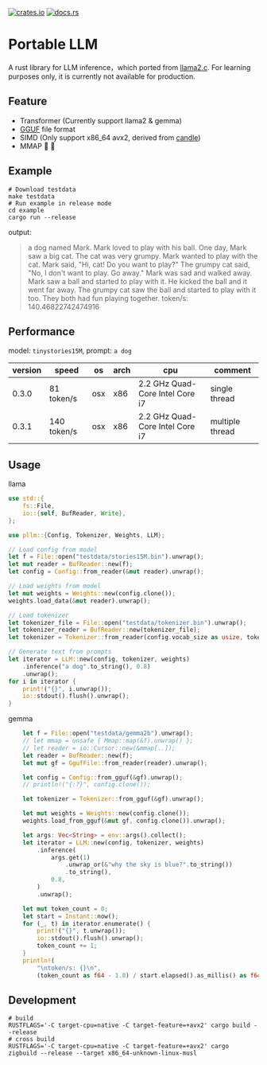 [![crates.io](https://img.shields.io/crates/v/pllm.svg)](https://crates.io/crates/pllm)
[![docs.rs](https://docs.rs/pllm/badge.svg)](https://docs.rs/pllm)

# Portable LLM

A rust library for LLM inference，which ported from [llama2.c](https://github.com/karpathy/llama2.c.git). For learning purposes only, it is currently not available for production. 

## Feature

* Transformer (Currently support llama2 & gemma)
* [GGUF](https://github.com/ggerganov/ggml/blob/master/docs/gguf.md) file format
* SIMD (Only support x86_64 avx2, derived from [candle](https://github.com/huggingface/candle))
* MMAP :construction: :construction:

## Example

```
# Download testdata
make testdata
# Run example in release mode
cd example
cargo run --release
```

output:
> a dog named Mark. Mark loved to play with his ball. One day, Mark saw a big cat. The cat was very grumpy. Mark wanted to play with the cat.
Mark said, "Hi, cat! Do you want to play?" The grumpy cat said, "No, I don't want to play. Go away." Mark was sad and walked away.
Mark saw a ball and started to play with it. He kicked the ball and it went far away. The grumpy cat saw the ball and started to play with it too. They both had fun playing together.
token/s: 140.46822742474916

## Performance

model: `tinystories15M`, prompt: `a dog`

|version|speed|os|arch|cpu|comment|
|--|--|--|--|--|--|
|0.3.0|81 token/s|osx|x86|2.2 GHz Quad-Core Intel Core i7|single thread|
|0.3.1|140 token/s|osx|x86|2.2 GHz Quad-Core Intel Core i7|multiple thread|

## Usage

llama 
```rust
use std::{
    fs::File,
    io::{self, BufReader, Write},
};

use pllm::{Config, Tokenizer, Weights, LLM};

// Load config from model
let f = File::open("testdata/stories15M.bin").unwrap();
let mut reader = BufReader::new(f);
let config = Config::from_reader(&mut reader).unwrap();

// Load weights from model
let mut weights = Weights::new(config.clone());
weights.load_data(&mut reader).unwrap();

// Load tokenizer
let tokenizer_file = File::open("testdata/tokenizer.bin").unwrap();
let tokenizer_reader = BufReader::new(tokenizer_file);
let tokenizer = Tokenizer::from_reader(config.vocab_size as usize, tokenizer_reader).unwrap();

// Generate text from prompts
let iterator = LLM::new(config, tokenizer, weights)
    .inference("a dog".to_string(), 0.8)
    .unwrap();
for i in iterator {
    print!("{}", i.unwrap());
    io::stdout().flush().unwrap();
}
```

gemma
```rust
    let f = File::open("testdata/gemma2b").unwrap();
    // let mmap = unsafe { Mmap::map(&f).unwrap() };
    // let reader = io::Cursor::new(&mmap[..]);
    let reader = BufReader::new(f);
    let mut gf = GgufFile::from_reader(reader).unwrap();

    let config = Config::from_gguf(&gf).unwrap();
    // println!("{:?}", config.clone());

    let tokenizer = Tokenizer::from_gguf(&gf).unwrap();

    let mut weights = Weights::new(config.clone());
    weights.load_from_gguf(&mut gf, config.clone()).unwrap();

    let args: Vec<String> = env::args().collect();
    let iterator = LLM::new(config, tokenizer, weights)
        .inference(
            args.get(1)
                .unwrap_or(&"why the sky is blue?".to_string())
                .to_string(),
            0.8,
        )
        .unwrap();

    let mut token_count = 0;
    let start = Instant::now();
    for (_, t) in iterator.enumerate() {
        print!("{}", t.unwrap());
        io::stdout().flush().unwrap();
        token_count += 1;
    }
    println!(
        "\ntoken/s: {}\n",
        (token_count as f64 - 1.0) / start.elapsed().as_millis() as f64 * 1000.0
```

## Development

```
# build
RUSTFLAGS='-C target-cpu=native -C target-feature=+avx2' cargo build --release
# cross build
RUSTFLAGS='-C target-cpu=native -C target-feature=+avx2' cargo zigbuild --release --target x86_64-unknown-linux-musl
```